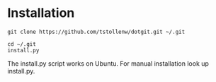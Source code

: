 Installation
============

    git clone https://github.com/tstollenw/dotgit.git ~/.git

    cd ~/.git
    install.py

The install.py script works on Ubuntu. For manual installation look up install.py.

